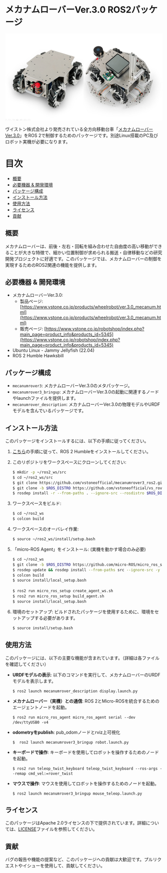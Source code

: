 # メカナムローバーVer.3.0 ROS2パッケージ

<p align="center">
  <img src="./images/mecanum3.png" width="600" />
</p>

ヴイストン株式会社より発売されている全方向移動台車「[メカナムローバーVer.3.0](https://www.vstone.co.jp/products/wheelrobot/ver.3.0_mecanum.html)」をROS 2で制御するためのパッケージです。別途Linux搭載のPC及びロボット実機が必要になります。

# 目次
<!-- TOC -->

- [概要](#%E6%A6%82%E8%A6%81)
- [必要機器 & 開発環境](#%E5%BF%85%E8%A6%81%E6%A9%9F%E5%99%A8--%E9%96%8B%E7%99%BA%E7%92%B0%E5%A2%83)
- [パッケージ構成](#%E3%83%91%E3%83%83%E3%82%B1%E3%83%BC%E3%82%B8%E6%A7%8B%E6%88%90)
- [インストール方法](#%E3%82%A4%E3%83%B3%E3%82%B9%E3%83%88%E3%83%BC%E3%83%AB%E6%96%B9%E6%B3%95)
- [使用方法](#%E4%BD%BF%E7%94%A8%E6%96%B9%E6%B3%95)
- [ライセンス](#%E3%83%A9%E3%82%A4%E3%82%BB%E3%83%B3%E3%82%B9)
- [貢献](#%E8%B2%A2%E7%8C%AE)

<!-- /TOC -->

## 概要

メカナムローバーは、前後・左右・回転を組み合わせた自由度の高い移動ができることが大きな特徴で、細かい位置制御が求められる搬送・自律移動などの研究開発プロジェクトに好適です。このパッケージでは、メカナムローバーの制御を実現するためのROS2関連の機能を提供します。

## 必要機器 & 開発環境
- メカナムローバーVer.3.0:
  - 製品ページ: [https://www.vstone.co.jp/products/wheelrobot/ver.3.0_mecanum.html](https://www.vstone.co.jp/products/wheelrobot/ver.3.0_mecanum.html)
  - 販売ページ: [https://www.vstone.co.jp/robotshop/index.php?main_page=product_info&products_id=5345](https://www.vstone.co.jp/robotshop/index.php?main_page=product_info&products_id=5345)
- Ubuntu Linux - Jammy Jellyfish (22.04)
- ROS 2 Humble Hawksbill

## パッケージ構成
- `mecanumrover3`: メカナムローバーVer.3.0のメタパッケージ。
- `mecanumrover3_bringup`: メカナムローバーVer.3.0の起動に関連するノードやlaunchファイルを提供します。
- `mecanumrover_description`: メカナムローバーVer.3.0の物理モデルやURDFモデルを含んでいるパッケージです。

## インストール方法

このパッケージをインストールするには、以下の手順に従ってください。

1. [こちら](https://docs.ros.org/en/humble/Installation.html)の手順に従って、ROS 2 Humbleをインストールしてください。
2. このリポジトリをワークスペースにクローンしてください:

   ```bash
   $ mkdir -p ~/ros2_ws/src
   $ cd ~/ros2_ws/src
   $ git clone https://github.com/vstoneofficial/mecanumrover3_ros2.git --recurse-submodules
   $ git clone -b $ROS_DISTRO https://github.com/vstoneofficial/vs_rover_options_description.git  # 「任意」オプションを表示するため
   $ rosdep install -r --from-paths . --ignore-src --rosdistro $ROS_DISTRO -y
   ```

3. ワークスペースをビルド:

   ```bash
   $ cd ~/ros2_ws
   $ colcon build
   ```

4. ワークスペースのオーバレイ作業:

   ```bash
   $ source ~/ros2_ws/install/setup.bash
   ```

5. 「micro-ROS Agent」をインストール: (実機を動かす場合のみ必要)

   ```bash
   $ cd ~/ros2_ws
   $ git clone -b $ROS_DISTRO https://github.com/micro-ROS/micro_ros_setup.git src/micro_ros_setup
   $ rosdep update && rosdep install --from-paths src --ignore-src -y
   $ colcon build
   $ source install/local_setup.bash

   $ ros2 run micro_ros_setup create_agent_ws.sh
   $ ros2 run micro_ros_setup build_agent.sh
   $ source install/local_setup.bash
   ```

6. 環境のセットアップ: ビルドされたパッケージを使用するために、環境をセットアップする必要があります。

   ```bash
   $ source install/setup.bash
   ```

## 使用方法

このパッケージには、以下の主要な機能が含まれています。（詳細は各ファイルを確認してください）

- **URDFモデルの表示**: 以下のコマンドを実行して、メカナムローバーのURDFモデルを表示します。
   ```
   $ ros2 launch mecanumrover_description display.launch.py
   ```

- **メカナムローバー（実機）との通信**: ROS 2とMicro-ROSを統合するためのエージェントノードを起動。
   ```
   $ ros2 run micro_ros_agent micro_ros_agent serial --dev /dev/ttyUSB0 -v4
   ```

- **odometryをpublish**: pub_odomノードとrviz上可視化
   ```
   $  ros2 launch mecanumrover3_bringup robot.launch.py
   ```

- **キーボードで操作**: キーボードを使用してロボットを操作するためのノードを起動。

   ```
   $ ros2 run teleop_twist_keyboard teleop_twist_keyboard --ros-args --remap cmd_vel:=rover_twist
   ```

- **マウスで操作**: マウスを使用してロボットを操作するためのノードを起動。

   ```
   $ ros2 launch mecanumrover3_bringup mouse_teleop.launch.py
   ```

## ライセンス

このパッケージはApache 2.0ライセンスの下で提供されています。詳細については、[LICENSE](./LICENSE)ファイルを参照してください。

## 貢献

バグの報告や機能の提案など、このパッケージへの貢献は大歓迎です。プルリクエストやイシューを使用して、貢献してください。
